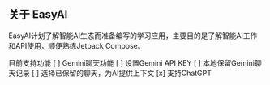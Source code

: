## 关于 EasyAI
EasyAI计划了解智能AI生态而准备编写的学习应用，主要目的是了解智能AI工作和API使用，顺便熟练Jetpack Compose。

目前支持功能
[ ] Gemini聊天功能
[ ] 设置Gemini API KEY
[ ] 本地保留Gemini聊天记录
[ ] 选择已保留的聊天，为AI提供上下文
[x] 支持ChatGPT